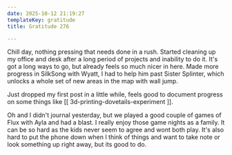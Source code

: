 ```yaml
---
date: 2025-10-12 21:19:27
templateKey: gratitude
title: Gratitude 276

---
```


Chill day, nothing pressing that needs done in a rush.  Started cleaning up my
office and desk after a long period of projects and inability to do it.  It's
got a long ways to go, but already feels so much nicer in here.  Made more
progress in SilkSong with Wyatt,  I had to help him past Sister Splinter, which
unlocks a whole set of new areas in the map with wall jump.

Just dropped my first post in a little while, feels good to document progress
on some things like [[ 3d-printing-dovetails-experiment ]].

Oh and I didn't journal yesterday, but we played a good couple of games of Flux
with Ayla and had a blast.  I really enjoy those game nights as a family.  It
can be so hard as the kids never seem to agree and wont both play.  It's also
hard to put the phone down when I think of things and want to take note or look
something up right away, but its good to do.
